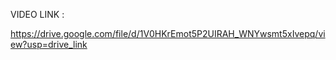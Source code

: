 VIDEO LINK :

https://drive.google.com/file/d/1V0HKrEmot5P2UIRAH_WNYwsmt5xIvepq/view?usp=drive_link
